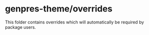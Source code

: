 # genpres-theme/overrides

This folder contains overrides which will automatically be required by package users.

